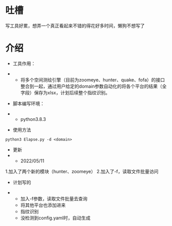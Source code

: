 # 吐槽
写工具好累，想弄一个真正看起来不错的得花好多时间，懒狗不想写了

# 介绍
- 工具作用：
- - 将多个空间测绘引擎（目前为zoomeye、hunter、quake、fofa）的接口整合到一起，通过用户给定的domain参数自动化的将各个平台的结果（全字段）保存为xlsx，计划后续整个指纹识别。

- 脚本编写环境：

- - python3.8.3

- 使用方法
```
python3 Elapse.py -d <domain>
```
- 更新
- - 2022/05/11

1.加入了两个新的模块（hunter、zoomeye）
2.加入了-f，读取文件批量访问

- 计划写的

- - 加入-f参数，读取文件批量去查询
  - 将其他平台也添加进来
  - 指纹识别
  - 没检测到config.yaml时，自动生成
